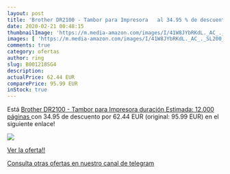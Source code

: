 ```yaml
---
layout: post
title: 'Brother DR2100 - Tambor para Impresora   al 34.95 % de descuento'
date: 2020-02-21 00:48:15
thumbnailImage: 'https://m.media-amazon.com/images/I/41W8JYbRKdL._AC_._SL200_.jpg'
images: [ 'https://m.media-amazon.com/images/I/41W8JYbRKdL._AC_._SL200_.jpg' ]
comments: true
category: ofertas
author: ring
slug: B001218SG4
description:
actualPrice: 62.44 EUR
comparePrice: 95.99 EUR
inStock: true
---
```


Está [Brother DR2100 - Tambor para Impresora  duración Estimada: 12.000 páginas ](https://www.amazon.com/dp/B001218SG4/?tag=redken08-20) con 34.95 de descuento por 62.44 EUR (original: 95.99 EUR) en el siguiente enlace!

[![](https://m.media-amazon.com/images/I/41W8JYbRKdL._AC_._SL200_.jpg)](https://www.amazon.com/dp/B001218SG4/?tag=redken08-20)

[Ver la oferta!!](https://www.amazon.com/dp/B001218SG4/?tag=redken08-20)

[Consulta otras ofertas en nuestro canal de telegram](https://t.me/s/ofertas25)
